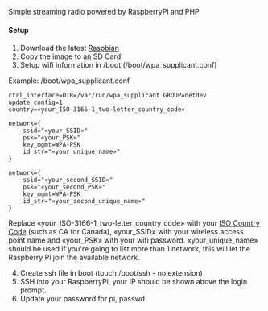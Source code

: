 Simple streaming radio powered by RaspberryPi and PHP

#### Setup
1) Download the latest [Raspbian](https://www.raspberrypi.org/downloads/raspbian/)
2) Copy the image to an SD Card
3) Setup wifi information in /boot (/boot/wpa_supplicant.conf)

Example: /boot/wpa_supplicant.conf

```
ctrl_interface=DIR=/var/run/wpa_supplicant GROUP=netdev
update_config=1
country=«your_ISO-3166-1_two-letter_country_code»
 
network={
    ssid="«your_SSID»"
    psk="«your_PSK»"
    key_mgmt=WPA-PSK
    id_str="«your_unique_name»"
}

network={
    ssid="«your_second_SSID»"
    psk="«your_second_PSK»"
    key_mgmt=WPA-PSK
    id_str="«your_second_unique_name»"
}
```
 
Replace «your_ISO-3166-1_two-letter_country_code» with your [ISO Country Code](https://www.iso.org/obp/ui/#search/code/) (such as CA for Canada), 
«your_SSID» with your wireless access point name and 
«your_PSK» with your wifi password.
«your_unique_name» should be used if you're going to list more than 1 network, this will let the Raspberry Pi join the available network.
 
 
4) Create ssh file in boot (touch /boot/ssh - no extension)
5) SSH into your RaspberryPi, your IP should be shown above the login prompt.
6) Update your password for pi, passwd.
